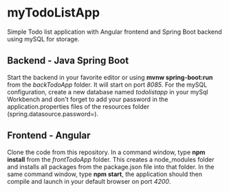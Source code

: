 # myTodoListApp
Simple Todo list application with Angular frontend and Spring Boot backend using mySQL for storage.

## Backend - Java Spring Boot
Start the backend in your favorite editor or using **mvnw spring-boot:run** from the *backTodoApp* folder. 
It will start on port *8085*.
For the mySQL configuration, create a new database named *todolistapp* in your mySql Workbench and don't forget to add your password in the application.properties files of the resources folder (spring.datasource.password=).

## Frontend - Angular 
Clone the code from this repository. In a command window, type **npm install** from the *frontTodoApp* folder.
This creates a node_modules folder and installs all packages from the package.json file into that folder. 
In the same command window, type **npm start**, the application should then compile and launch in your default browser on port *4200*.
